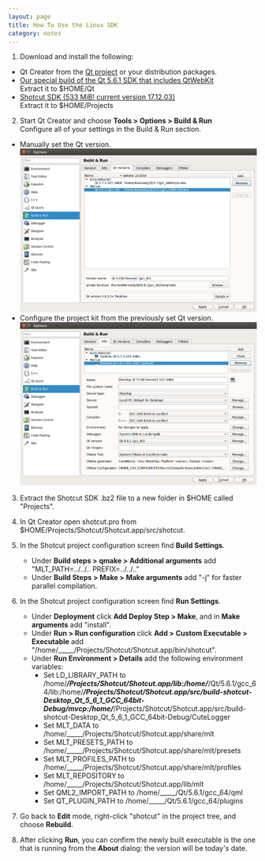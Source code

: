 ```yaml
---
layout: page
title: How To Use the Linux SDK
category: notes
---
```


1. Download and install the following:
  - Qt Creator from the [Qt project](https://www.qt.io/download-open-source/) or your distribution packages.
  - [Our special build of the Qt 5.6.1 SDK that includes QtWebKit](https://s3.amazonaws.com/misc.meltymedia/shotcut-build/qt-5.6.1-ubuntu14.04-x86_64.tar.bz2)    
    Extract it to $HOME/Qt
  - [Shotcut SDK (533 MiB! current version 17.12.03)](http://builds.us.meltytech.s3.amazonaws.com/shotcut/shotcut-linux-x86_64-sdk-171203.tar.bz2)    
    Extract it to $HOME/Projects

2. Start Qt Creator and choose **Tools &gt; Options &gt; Build &amp; Run**  
Configure all of your settings in the Build & Run section.
  - Manually set the Qt version.
  ![Version Settings](versions_build_run.png)
  - Configure the project kit from the previously set Qt version.
  ![Kit Settings](kits_build_run.png)  

3. Extract the Shotcut SDK .bz2 file to a new folder in $HOME called "Projects".
4. In Qt Creator open shotcut.pro from $HOME/Projects/Shotcut/Shotcut.app/src/shotcut.
5. In the Shotcut project configuration screen find **Build Settings**.  
   - Under **Build steps &gt; qmake &gt; Additional arguments** add "MLT_PATH=../../.. PREFIX=../../.."
   - Under **Build Steps &gt; Make &gt; Make arguments** add "-j" for faster parallel compilation.
6. In the Shotcut project configuration screen find **Run Settings**.  
   - Under **Deployment** click **Add Deploy Step &gt; Make**, and in **Make arguments** add "install".  
   - Under **Run &gt; Run configuration** click **Add &gt; Custom Executable &gt; Executable** add "/home/_____/Projects/Shotcut/Shotcut.app/bin/shotcut".  
   - Under **Run Environment &gt; Details** add the following environment variables:
     - Set LD_LIBRARY_PATH to /home/_____/Projects/Shotcut/Shotcut.app/lib:/home/_____/Qt/5.6.1/gcc_64/lib:/home/_____/Projects/Shotcut/Shotcut.app/src/build-shotcut-Desktop_Qt_5_6_1_GCC_64bit-Debug/mvcp:/home/_____/Projects/Shotcut/Shotcut.app/src/build-shotcut-Desktop_Qt_5_6_1_GCC_64bit-Debug/CuteLogger
     - Set MLT_DATA to /home/_____/Projects/Shotcut/Shotcut.app/share/mlt
     - Set MLT_PRESETS_PATH to /home/_____/Projects/Shotcut/Shotcut.app/share/mlt/presets
     - Set MLT_PROFILES_PATH to /home/_____/Projects/Shotcut/Shotcut.app/share/mlt/profiles
     - Set MLT_REPOSITORY to /home/_____/Projects/Shotcut/Shotcut.app/lib/mlt
     - Set QML2_IMPORT_PATH to /home/_____/Qt/5.6.1/gcc_64/qml
     - Set QT_PLUGIN_PATH to /home/_____/Qt/5.6.1/gcc_64/plugins

7. Go back to **Edit** mode, right-click "shotcut" in the project tree, and choose **Rebuild**.

8. After clicking **Run**, you can confirm the newly built executable is the one
   that is running from the **About** dialog: the version will be today's date.
